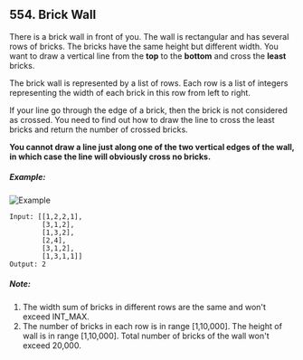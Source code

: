 ## 554. Brick Wall

There is a brick wall in front of you. The wall is rectangular and has several rows of bricks. The bricks have the same height but different width. You want to draw a vertical line from the **top** to the **bottom** and cross the **least** bricks.

The brick wall is represented by a list of rows. Each row is a list of integers representing the width of each brick in this row from left to right.

If your line go through the edge of a brick, then the brick is not considered as crossed. You need to find out how to draw the line to cross the least bricks and return the number of crossed bricks.

**You cannot draw a line just along one of the two vertical edges of the wall, in which case the line will obviously cross no bricks.**

##### Example:

![Example](https://assets.leetcode.com/uploads/2018/10/12/brick_wall.png)

```
Input: [[1,2,2,1],
        [3,1,2],
        [1,3,2],
        [2,4],
        [3,1,2],
        [1,3,1,1]]
Output: 2
```

##### Note:

1. The width sum of bricks in different rows are the same and won't exceed INT_MAX.
1. The number of bricks in each row is in range [1,10,000]. The height of wall is in range [1,10,000]. Total number of bricks of the wall won't exceed 20,000.